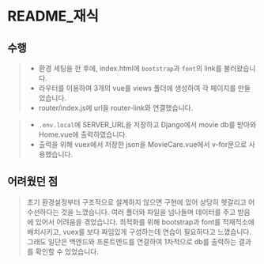 # README_재식

## 수행

> - 환경 세팅을 한 후에, index.html에 `bootstrap`과 `font`의 link를 불러왔습니다.
> - 라우터를 이용하여 3개의 vue를 views 폴더에 생성하여 각 페이지를 만들었습니다.
> - router/index.js에 url을 router-link와 연결했습니다.

> - `.env.local`에 SERVER_URL을 저장하고 Django에서 movie db를 받아와 Home.vue에 출력하였습니다.
> - 출력을 위해 vuex에서 저장한 json을 MovieCare.vue에서 v-for문으로 사용했습니다.

## 어려웠던 점

> 초기 환경설정부터 구조적으로 설계하지 않으면 구현에 있어 상당히 헷갈리고 어수선하다는 것을 느꼈습니다. 여러 폴더와 파일을 넘나들며 데이터를 주고 받음에 있어서 어려움을 겪었습니다.
> 최적화를 위해 bootstrap과 font를 적재적소에 배치시키고, vuex를 보다 짜임있게 구성하는데 연습이 필요하다고 느꼈습니다.
> 그래도 일단은 백엔드와 프론트엔드를 연결하여 1차적으로 db를 출력하는 결과를 확인할 수 있었습니다.

